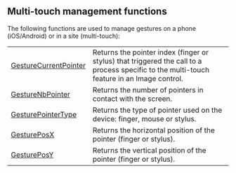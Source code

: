 


## Multi-touch management functions
			



<a name="NOTE1"></a>
<a name="NOTE1_1"></a>


The following functions are used to manage gestures on a phone (iOS/Android) or in a site (multi-touch):



|   |   |
| --- | --- |
| [GestureCurrentPointer](../WDLang1/1000019751.md) | Returns the pointer index (finger or stylus) that triggered the call to a process specific to the multi-touch feature in an Image control. |
| [GestureNbPointer](../WDLang1/1000019750.md) | Returns the number of pointers in contact with the screen. |
| [GesturePointerType](../WDLang1/1000023785.md) | Returns the type of pointer used on the device: finger, mouse or stylus. |
| [GesturePosX](../WDLang1/1000019741.md) | Returns the horizontal position of the pointer (finger or stylus). |
| [GesturePosY](../WDLang1/1000019745.md) | Returns the vertical position of the pointer (finger or stylus). |






